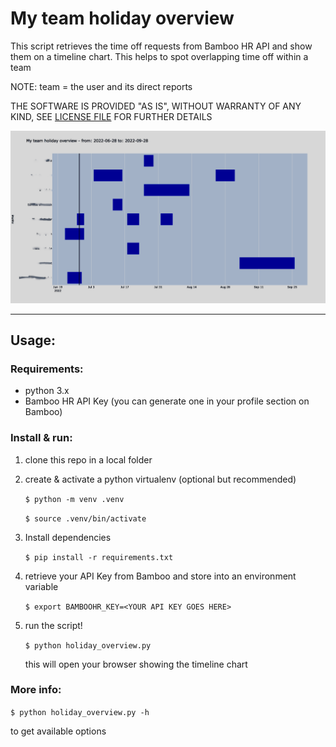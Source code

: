 # My team holiday overview
This script retrieves the time off requests from Bamboo HR API and show them on a timeline chart.
This helps to spot overlapping time off within a team

NOTE: team = the user and its direct reports

THE SOFTWARE IS PROVIDED "AS IS", WITHOUT WARRANTY OF ANY KIND, SEE [LICENSE FILE](./LICENSE) FOR FURTHER DETAILS

![Example](./example.png)

---
## Usage:
### Requirements:
- python 3.x
- Bamboo HR API Key (you can generate one in your profile section on Bamboo)

### Install & run:
1. clone this repo in a local folder
2. create & activate a python virtualenv (optional but recommended)

    ```$ python -m venv .venv```

    ```$ source .venv/bin/activate``` 

3. Install dependencies

    ```$ pip install -r requirements.txt```

4. retrieve your API Key from Bamboo and store into an environment variable

    ```$ export BAMBOOHR_KEY=<YOUR API KEY GOES HERE>```

5. run the script!

    ```$ python holiday_overview.py```

    this will open your browser showing the timeline chart

### More info:
```$ python holiday_overview.py -h```

to get available options